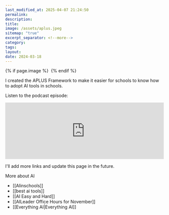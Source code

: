 ```yaml
---
last_modified_at: 2025-04-07 21:24:50
permalink: 
description: 
title: 
image: /assets/aplus.jpeg
sitemap: "true"
excerpt_separator: <!--more-->
category: 
tags: 
layout: 
date: 2024-03-18
---
```



{% if page.image %} <img src="{{ page.image }}" alt=""> {% endif %}

I created the APLUS Framework to make it easier for schools to know how to adopt AI tools in schools. 

Listen to the podcast episode:

<iframe width="100%" height="180" frameborder="no" scrolling="no" seamless="" src="https://share.transistor.fm/e/25267f6c"></iframe>

I'll add more links and update this page in the future. 

More about AI
- [[AIinschools]]
- [[best ai tools]]
- [[AI Easy and Hard]]
- [[AILeader Office Hours for November]]
- [[Everything AI|Everything AI]]

